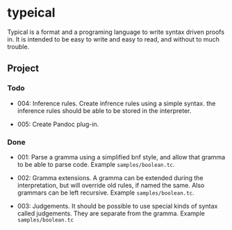 # typeical

Typical is a format and a programing language to write syntax driven
proofs in. It is intended to be easy to write and easy to read, and
without to much trouble. 


## Project

### Todo

-   004: Inference rules. Create infrence rules using a simple syntax.
    the inference rules should be able to be stored in the interpreter.

-   005: Create Pandoc plug-in.


### Done

-   001: Parse a gramma using a simplified bnf style, and allow that
    gramma to be able to parse code. Example `samples/boolean.tc`.

-   002: Gramma extensions. A gramma can be extended during the
    interpretation, but will override old rules, if named the same.
    Also grammars can be left recursive.
    Example `samples/boolean.tc`.

-   003: Judgements. It should be possible to use special kinds of
    syntax called judgements. They are separate from the gramma. Example
    `samples/boolean.tc`

